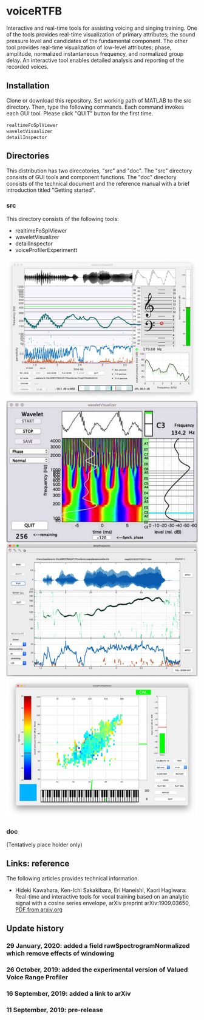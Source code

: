 # voiceRTFB
Interactive and real-time tools for assisting voicing and singing training. One of the tools provides real-time visualization of primary attributes; the sound pressure level and candidates of the fundamental component. The other tool provides real-time visualization of low-level attributes; phase, amplitude, normalized instantaneous frequency, and normalized group delay. An interactive tool enables detailed analysis and reporting of the recorded voices.

## Installation

Clone or download this repository. Set working path of MATLAB to the src directory. Then, type the following commands. Each command invokes each GUI tool. Please click "QUIT" button for the first time.

```
realtimeFoSplViewer
waveletVisualizer
detailInspector
```

## Directories

This distribution has two direcotories, "src" and "doc". The "src" directory consists of GUI tools and component functions. The "doc" directory consists of the technical document and the reference manual with a brief introduction titled "Getting started".

### src

This directory consists of the following tools:

* realtimeFoSplViewer
* waveletVisualizer
* detailInspector
* voiceProfilerExperimentt 

![realtime pitch and SPL](rtFoSpl.jpg)
![realtime wavelet](rtwavelet.jpg)
![interactive inspector](detailedInspect.jpg)
![Valued Voice Range Profiler, experimental version](VVRPexperimental.jpg)

### doc

(Tentatively place holder only)

## Links: reference

The following articles provides technical information.

* Hideki Kawahara, Ken-Ichi Sakakibara, Eri Haneishi, Kaori Hagiwara: Real-time and interactive tools for vocal training based on an analytic signal with a cosine series envelope, arXiv preprint arXiv:1909.03650, [PDF from arxiv.org](https://arxiv.org/pdf/1909.03650)

## Update history

### 29 January, 2020: added a field rawSpectrogramNormalized which remove effects of windowing
### 26 October, 2019: added the experimental version of Valued Voice Range Profiler
### 16 September, 2019: added a link to arXiv
### 11 September, 2019: pre-release
